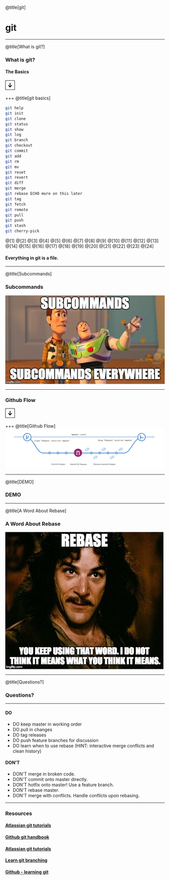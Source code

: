 @title[git]
# git

---
@title[What is git?]

### What is git?

#### The Basics

![Press Down Key](assets/down-arrow.png)

+++
@title[git basics]

```bash
git help
git init
git clone
git status
git show
git log
git branch
git checkout
git commit
git add
git rm
git mv
git reset
git revert
git diff
git merge
git rebase ECHO more on this later
git tag
git fetch
git remote
git pull
git push
git stash
git cherry-pick
```

@[1]
@[2]
@[3]
@[4]
@[5]
@[6]
@[7]
@[8]
@[9]
@[10]
@[11]
@[12]
@[13]
@[14]
@[15]
@[16]
@[17]
@[18]
@[19]
@[20]
@[21]
@[22]
@[23]
@[24]

#### Everything in git is a file.

---
@title[Subcommands]
### Subcommands
![Subcommands](assets/2kdbvg.jpg)

---
### Github Flow

![Press Down Key](assets/down-arrow.png)

+++
@title[Github Flow]
![Github flow](assets/github-flow.png)

---
@title[DEMO]
### DEMO

---
@title[A Word About Rebase]
### A Word About Rebase
![Rebase](assets/2kd978.jpg)

---
@title[Questions?]
### Questions?

---
#### DO

* DO keep master in working order
* DO pull in changes
* DO tag releases
* DO push feature branches for discussion
* DO learn when to use rebase (HINT: interactive merge conflicts and clean history)

#### DON’T

* DON'T merge in broken code.
* DON'T commit onto master directly.
* DON'T hotfix onto master! Use a feature branch.
* DON'T rebase master.
* DON'T merge with conflicts. Handle conflicts upon rebasing.

---
### Resources
#### [Atlassian git tutorials](https://www.atlassian.com/git/tutorials)
#### [Github git handbook](https://guides.github.com/introduction/git-handbook)
#### [Atlassian git tutorials](https://www.atlassian.com/git/tutorials)
#### [Learn git branching](https://learngitbranching.js.org/)
#### [Github - learning git](https://try.github.io/)
